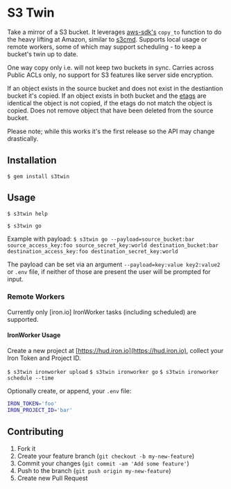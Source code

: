 # S3 Twin

Take a mirror of a S3 bucket. It leverages [aws-sdk's](http://docs.aws.amazon.com/AWSRubySDK/latest/AWS/S3/S3Object.html#copy_to-instance_method) `copy_to` function to do the heavy lifting at Amazon, similar to [s3cmd](http://s3tools.org/s3cmd-sync).
Supports local usage or remote workers, some of which may support scheduling - to keep a bucket's twin up to date.

One way copy only i.e. will not keep two buckets in sync.
Carries across Public ACLs only, no support for S3 features like server side encryption.

If an object exists in the source bucket and does not exist in the destiantion bucket it's copied.
If an object exists in both bucket and the [etags](http://docs.aws.amazon.com/AmazonS3/latest/dev/UsingMetadata.html) are identical the object is not copied, if the etags do not match the object is copied.
Does not remove object that have been deleted from the source bucket.

Please note; while this works it's the first release so the API may change drastically.  

## Installation

`$ gem install s3twin`

## Usage

`$ s3twin help`

`$ s3twin go`

Example with payload:
`$ s3twin go --payload=source_bucket:bar source_access_key:foo source_secret_key:world destination_bucket:bar destination_access_key:foo destination_secret_key:world`

The payload can be set via an argument `--payload=key:value key2:value2` or `.env` file, if neither of those are present the user will be prompted for input.

### Remote Workers

Currently only [iron.io] IronWorker tasks (including scheduled) are supported.

#### IronWorker Usage

Create a new project at [https://hud.iron.io](https://hud.iron.io), collect your Iron Token and Project ID.

`$ s3twin ironworker upload`
`$ s3twin ironworker go` 
`$ s3twin ironworker schedule --time `

Optionally create, or append, your `.env` file:

```bash
IRON_TOKEN='foo'
IRON_PROJECT_ID='bar'
```


## Contributing

1. Fork it
2. Create your feature branch (`git checkout -b my-new-feature`)
3. Commit your changes (`git commit -am 'Add some feature'`)
4. Push to the branch (`git push origin my-new-feature`)
5. Create new Pull Request

